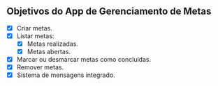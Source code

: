 ## Objetivos do App de Gerenciamento de Metas

- [x] Criar metas.
- [x] Listar metas:
  - [x] Metas realizadas.
  - [x] Metas abertas.
- [x] Marcar ou desmarcar metas como concluídas.
- [x] Remover metas.
- [x] Sistema de mensagens integrado.
